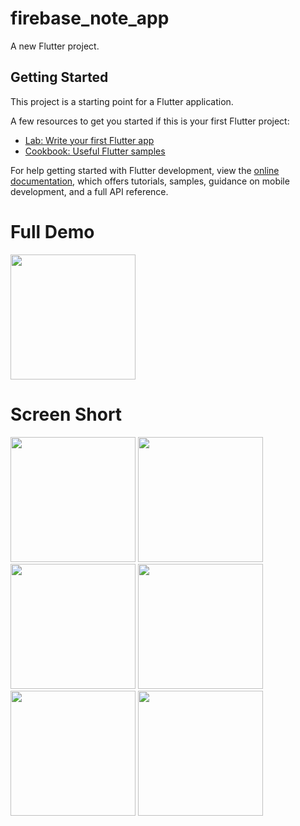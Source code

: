 # firebase_note_app

A new Flutter project.

## Getting Started

This project is a starting point for a Flutter application.

A few resources to get you started if this is your first Flutter project:

- [Lab: Write your first Flutter app](https://docs.flutter.dev/get-started/codelab)
- [Cookbook: Useful Flutter samples](https://docs.flutter.dev/cookbook)

For help getting started with Flutter development, view the
[online documentation](https://docs.flutter.dev/), which offers tutorials,
samples, guidance on mobile development, and a full API reference.


# Full Demo
<img src = "https://user-images.githubusercontent.com/114761517/234497608-0029a66f-5577-4ad6-884f-6a40f9f93abd.gif" width = "200px">

# Screen Short
<img src = "https://user-images.githubusercontent.com/114761517/234186519-663e5b04-ea53-4540-8a4e-2fc40ef557f7.png" width = "200px">
<img src = "https://user-images.githubusercontent.com/114761517/233922665-f01a02ef-fb65-481c-96aa-0636538e495c.png" width = "200px">
<img src = "https://user-images.githubusercontent.com/114761517/233922728-dc0a5d87-8c52-4dfe-8287-399c6d165980.png" width = "200px">
<img src = "https://user-images.githubusercontent.com/114761517/234480807-411c7827-a741-40a3-9c14-d30171c729ee.png" width = "200px">
<img src = "https://user-images.githubusercontent.com/114761517/234480894-822d50bb-67f3-451a-afb9-87098355c74b.png" width = "200px">
<img src = "https://user-images.githubusercontent.com/114761517/234480995-7ffa8544-9955-4056-a47c-2b98f3bcf90e.png" width = "200px">
